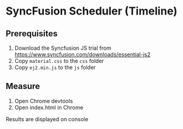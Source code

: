 # SyncFusion Scheduler (Timeline)

## Prerequisites

1. Download the Syncfusion JS trial from https://www.syncfusion.com/downloads/essential-js2
2. Copy `material.css` to the `css` folder
3. Copy `ej2.min.js` to the `js` folder

## Measure

1. Open Chrome devtools
2. Open index.html in Chrome

Results are displayed on console
